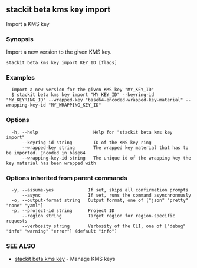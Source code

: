 ## stackit beta kms key import

Import a KMS key

### Synopsis

Import a new version to the given KMS key.

```
stackit beta kms key import KEY_ID [flags]
```

### Examples

```
  Import a new version for the given KMS key "MY_KEY_ID"
  $ stackit beta kms key import "MY_KEY_ID" --keyring-id "MY_KEYRING_ID" --wrapped-key "base64-encoded-wrapped-key-material" --wrapping-key-id "MY_WRAPPING_KEY_ID"
```

### Options

```
  -h, --help                     Help for "stackit beta kms key import"
      --keyring-id string        ID of the KMS key ring
      --wrapped-key string       The wrapped key material that has to be imported. Encoded in base64
      --wrapping-key-id string   The unique id of the wrapping key the key material has been wrapped with
```

### Options inherited from parent commands

```
  -y, --assume-yes             If set, skips all confirmation prompts
      --async                  If set, runs the command asynchronously
  -o, --output-format string   Output format, one of ["json" "pretty" "none" "yaml"]
  -p, --project-id string      Project ID
      --region string          Target region for region-specific requests
      --verbosity string       Verbosity of the CLI, one of ["debug" "info" "warning" "error"] (default "info")
```

### SEE ALSO

* [stackit beta kms key](./stackit_beta_kms_key.md)	 - Manage KMS keys

